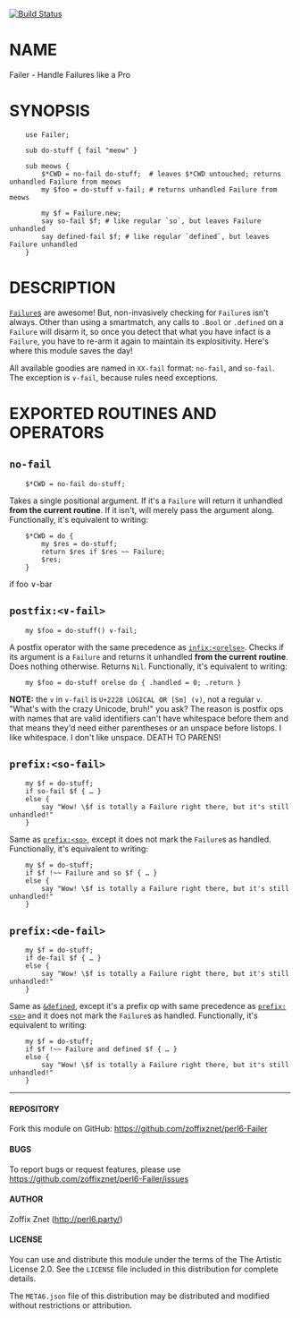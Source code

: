[![Build Status](https://travis-ci.org/zoffixznet/perl6-Failer.svg)](https://travis-ci.org/zoffixznet/perl6-Failer)

# NAME

Failer - Handle Failures like a Pro

# SYNOPSIS

```perl6
    use Failer;

    sub do-stuff { fail "meow" }

    sub meows {
        $*CWD = no-fail do-stuff;  # leaves $*CWD untouched; returns unhandled Failure from meows
        my $foo = do-stuff ∨-fail; # returns unhandled Failure from meows

        my $f = Failure.new;
        say so-fail $f; # like regular `so`, but leaves Failure unhandled
        say defined-fail $f; # like regular `defined`, but leaves Failure unhandled
    }
```

# DESCRIPTION

[`Failure`s](http://docs.perl6.org/type/Failure) are awesome! But,
non-invasively checking for `Failure`s isn't always. Other than using a
smartmatch, any calls to `.Bool` or `.defined`
on a `Failure` will disarm it, so once you detect that what you have infact is a
`Failure`, you have to re-arm it again to maintain its explositivity.
Here's where this module saves the day!

All available goodies are named in `XX-fail` format: `no-fail`, and `so-fail`.
The exception is `∨-fail`, because rules need exceptions.

# EXPORTED ROUTINES AND OPERATORS

## `no-fail`

```perl6
    $*CWD = no-fail do-stuff;
```

Takes a single positional argument. If it's a `Failure` will return it unhandled **from the current routine**. If it isn't, will merely pass the argument along.
Functionally, it's equivalent to writing:

```perl6
    $*CWD = do {
        my $res = do-stuff;
        return $res if $res ~~ Failure;
        $res;
    }
```

if foo ∨-bar

## `postfix:<∨-fail>`

```perl6
    my $foo = do-stuff() ∨-fail;
```

A postfix operator with the same precedence as
[`infix:<orelse>`](https://docs.perl6.org/routine/orelse). Checks if its argument is a `Failure` and returns it unhandled **from the current
routine**. Does nothing otherwise. Returns `Nil`.
Functionally, it's equivalent to writing:

```perl6
    my $foo = do-stuff orelse do { .handled = 0; .return }
```

**NOTE:** the `∨` in `∨-fail` is `U+2228 LOGICAL OR [Sm] (∨)`, not a regular
`v`. "What's with the crazy Unicode, bruh!" you ask? The reason is postfix ops
with names that are valid identifiers can't have whitespace before them and
that means they'd need either parentheses or an unspace before listops. I like
whitespace. I don't like unspace. DEATH TO PARENS!

## `prefix:<so-fail>`

```perl6
    my $f = do-stuff;
    if so-fail $f { … }
    else {
        say "Wow! \$f is totally a Failure right there, but it's still unhandled!"
    }
```

Same as [`prefix:<so>`](https://docs.perl6.org/routine/so), except it does not
mark the `Failure`s as handled.
Functionally, it's equivalent to writing:

```perl6
    my $f = do-stuff;
    if $f !~~ Failure and so $f { … }
    else {
        say "Wow! \$f is totally a Failure right there, but it's still unhandled!"
    }
```

## `prefix:<de-fail>`

```perl6
    my $f = do-stuff;
    if de-fail $f { … }
    else {
        say "Wow! \$f is totally a Failure right there, but it's still unhandled!"
    }
```

Same as [`&defined`](https://docs.perl6.org/routine/defined), except it's a
prefix op with same precedence as
[`prefix:<so>`](https://docs.perl6.org/routine/so) and it does not mark the
`Failure`s as handled. Functionally, it's equivalent to writing:

```perl6
    my $f = do-stuff;
    if $f !~~ Failure and defined $f { … }
    else {
        say "Wow! \$f is totally a Failure right there, but it's still unhandled!"
    }
```

----

#### REPOSITORY

Fork this module on GitHub:
https://github.com/zoffixznet/perl6-Failer

#### BUGS

To report bugs or request features, please use
https://github.com/zoffixznet/perl6-Failer/issues

#### AUTHOR

Zoffix Znet (http://perl6.party/)

#### LICENSE

You can use and distribute this module under the terms of the
The Artistic License 2.0. See the `LICENSE` file included in this
distribution for complete details.

The `META6.json` file of this distribution may be distributed and modified
without restrictions or attribution.
